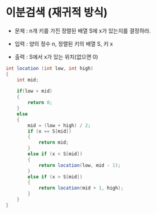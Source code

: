 # 이분검색 (재귀적 방식)

* 문제 : n개 키를 가진 정렬된 배열 S에 x가 있는지를 결정하라.

* 입력 : 양의 정수 n, 정렬된 키의 배열 S, 키 x

* 출력 : S에서 x가 있는 위치(없으면 0)

```java
int location (int low, int high)
{
    int mid;
    
    if(low > mid)
    {
        return 0;
    }
    else
    {
        mid = (low + high) / 2;
        if (x == S[mid])
        {
            return mid;
        }
        else if (x < S[mid])
        {
            return location(low, mid - 1);
        }
        else if (x > S[mid])
        {
            return location(mid + 1, high);
        }
    }
}
```

